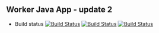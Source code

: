## Worker Java App - update 2

  * Build status
  [![Build Status](http://jeyles.ddns.net:9090/buildStatus/icon?job=instavote%2Fworker-build)](http://jeyles.ddns.net:9090/job/instavote/job/worker-build/)
  [![Build Status](http://jeyles.ddns.net:9090/buildStatus/icon?job=instavote%2Fworker-test&subject=UnitTest)](http://jeyles.ddns.net:9090/job/instavote/job/worker-test/)
[![Build Status](http://jeyles.ddns.net:9090/buildStatus/icon?job=instavote%2Fworker-package)](http://jeyles.ddns.net:9090/job/instavote/job/worker-package/)

